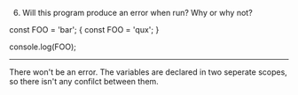 6. Will this program produce an error when run? Why or why not?

const FOO = 'bar';
{
const FOO = 'qux';
}

console.log(FOO);

---

There won't be an error. The variables are declared in two seperate scopes, so there isn't any confilct between them.
